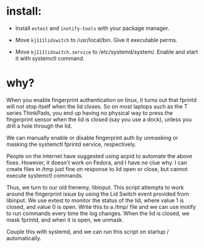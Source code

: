 # install:

- Install ```evtest``` and ```inotify-tools``` with your package manager.

- Move ```kj111lidswitch``` to /usr/local/bin. Give it executable perms.

- Move ```kj111lidswitch.service``` to /etc/systemd/system/. Enable and start it with systemctl command.

# why?

When you enable fingerprint authentication on linux, it turns out that fprintd will not stop itself when the lid closes. So on most laptops such as the T series ThinkPads, you end up having no physical way to press the fingerprint sensor when the lid is closed (say you use a dock), unless you drill a hole through the lid.

We can manually enable or disable fingerprint auth by unmasking or masking the systemctl fprintd service, respectively.

People on the internet have suggested using acpid to automate the above fixes. However, it doesn't work on Fedora, and I have no clue why. I can create files in /tmp just fine on response to lid open or close, but cannot execute systemctl commands.

Thus, we turn to our old frenemy, libinput. This script attempts to work around the fingerprint issue by using the Lid Switch event provided from libinput. We use evtest to monitor the status of the lid, where value 1 is closed, and value 0 is open. Write this to a /tmp/ file and we can use inotify to run commands every time the log changes. When the lid is closed, we mask fprintd, and when it is open, we unmask.

Couple this with systemd, and we can run this script on startup / automatically.
